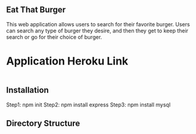 ## Eat That Burger 

This web application allows users to search for their favorite burger. Users can search any type of burger they desire, and then they get to keep their search or go for their choice of burger. 


# Application Heroku Link




<img src="img/Screenshot_1.png" alt="">








## Installation 
Step1: npm init 
Step2: npm install express
Step3: npm install mysql


## Directory Structure 















